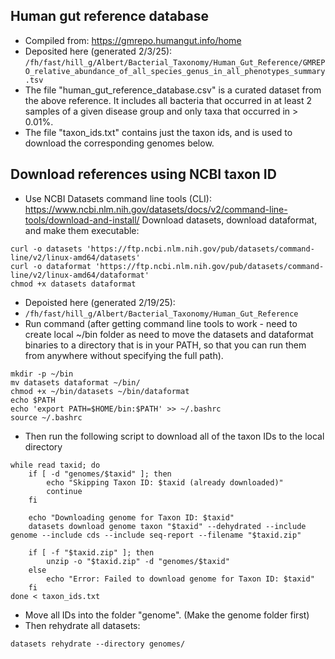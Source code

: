## Human gut reference database
- Compiled from: https://gmrepo.humangut.info/home
- Deposited here (generated 2/3/25): ```/fh/fast/hill_g/Albert/Bacterial_Taxonomy/Human_Gut_Reference/GMREPO_relative_abundance_of_all_species_genus_in_all_phenotypes_summary.tsv```
- The file "human_gut_reference_database.csv" is a curated dataset from the above reference.  It includes all bacteria that occurred in at least 2 samples of a given disease group and only taxa that occurred in > 0.01%.
- The file "taxon_ids.txt" contains just the taxon ids, and is used to download the corresponding genomes below.

## Download references using NCBI taxon ID
- Use NCBI Datasets command line tools (CLI): https://www.ncbi.nlm.nih.gov/datasets/docs/v2/command-line-tools/download-and-install/
Download datasets, download dataformat, and make them executable:
```
curl -o datasets 'https://ftp.ncbi.nlm.nih.gov/pub/datasets/command-line/v2/linux-amd64/datasets'
curl -o dataformat 'https://ftp.ncbi.nlm.nih.gov/pub/datasets/command-line/v2/linux-amd64/dataformat'
chmod +x datasets dataformat
```

- Depoisted here (generated 2/19/25):
- ```/fh/fast/hill_g/Albert/Bacterial_Taxonomy/Human_Gut_Reference```
- Run command (after getting command line tools to work - need to create local ~/bin folder as need to move the datasets and dataformat binaries to a directory that is in your PATH, so that you can run them from anywhere without specifying the full path).
```
mkdir -p ~/bin
mv datasets dataformat ~/bin/
chmod +x ~/bin/datasets ~/bin/dataformat
echo $PATH
echo 'export PATH=$HOME/bin:$PATH' >> ~/.bashrc
source ~/.bashrc
```
- Then run the following script to download all of the taxon IDs to the local directory
```
while read taxid; do
    if [ -d "genomes/$taxid" ]; then
        echo "Skipping Taxon ID: $taxid (already downloaded)"
        continue
    fi
    
    echo "Downloading genome for Taxon ID: $taxid"
    datasets download genome taxon "$taxid" --dehydrated --include genome --include cds --include seq-report --filename "$taxid.zip"
    
    if [ -f "$taxid.zip" ]; then
        unzip -o "$taxid.zip" -d "genomes/$taxid"
    else
        echo "Error: Failed to download genome for Taxon ID: $taxid"
    fi
done < taxon_ids.txt
```
- Move all IDs into the folder "genome". (Make the genome folder first)
- Then rehydrate all datasets:
```
datasets rehydrate --directory genomes/
```
